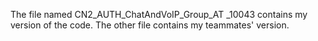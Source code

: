 The file named CN2_AUTH_ChatAndVoIP_Group_AT _10043 contains my version of the code. The other file contains my teammates' version.
